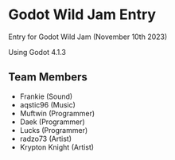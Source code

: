 # Godot Wild Jam Entry
Entry for Godot Wild Jam (November 10th 2023)

Using Godot 4.1.3

## Team Members
- Frankie (Sound)
- aqstic96 (Music)
- Muftwin (Programmer)
- Daek (Programmer)
- Lucks (Programmer)
- radzo73 (Artist)
- Krypton Knight (Artist)
